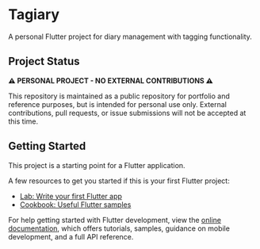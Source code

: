 # Tagiary

A personal Flutter project for diary management with tagging functionality.

## Project Status

**⚠️ PERSONAL PROJECT - NO EXTERNAL CONTRIBUTIONS ⚠️**

This repository is maintained as a public repository for portfolio and reference purposes, but is intended for personal use only. External contributions, pull requests, or issue submissions will not be accepted at this time.

## Getting Started

This project is a starting point for a Flutter application.

A few resources to get you started if this is your first Flutter project:

- [Lab: Write your first Flutter app](https://docs.flutter.dev/get-started/codelab)
- [Cookbook: Useful Flutter samples](https://docs.flutter.dev/cookbook)

For help getting started with Flutter development, view the
[online documentation](https://docs.flutter.dev/), which offers tutorials,
samples, guidance on mobile development, and a full API reference.
